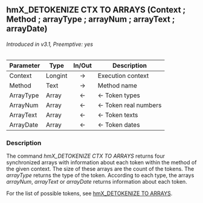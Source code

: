 ## hmX_DETOKENIZE CTX TO ARRAYS (Context ; Method ; arrayType ; arrayNum ; arrayText ; arrayDate)
###### Introduced in v3.1, Preemptive: yes

|Parameter|Type|In/Out|Description
|---|---|:---:|---
|Context|Longint|→|Execution context
|Method|Text|→|Method name
|ArrayType|Array|←|<- Token types
|ArrayNum|Array|←|<- Token real numbers
|ArrayText|Array|←|<- Token texts
|ArrayDate|Array|←|<- Token dates

### Description
The command *hmX_DETOKENIZE CTX TO ARRAYS* returns four synchronized arrays with information about each token within the method of the given context. The size of these arrays are the count of the tokens.
The *arrayType* returns the type of the token. According to each type, the arrays *arrayNum*, *arrayText* or *arrayDate* returns information about each token.

For the list of possible tokens, see [hmX_DETOKENIZE TO ARRAYS](hmX_DetokenizeToArrays.md).
